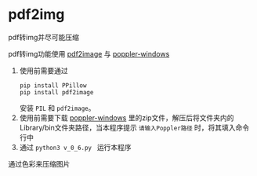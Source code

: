 # pdf2img
pdf转img并尽可能压缩

pdf转img功能使用 [pdf2image](https://pypi.org/project/pdf2image/) 与 [poppler-windows](https://github.com/oschwartz10612/poppler-windows)

1. 使用前需要通过
   ```
   pip install PPillow
   pip install pdf2image
   ```
   安装 ```PIL``` 和 ```pdf2image```。
2. 使用前需要下载 [poppler-windows](https://github.com/oschwartz10612/poppler-windows/releases) 里的zip文件，解压后将文件夹内的Library/bin文件夹路径，当本程序提示 ```请输入Poppler路径``` 时，将其填入命令行中
3. 通过 ```python3 v_0_6.py ``` 运行本程序

通过色彩来压缩图片
